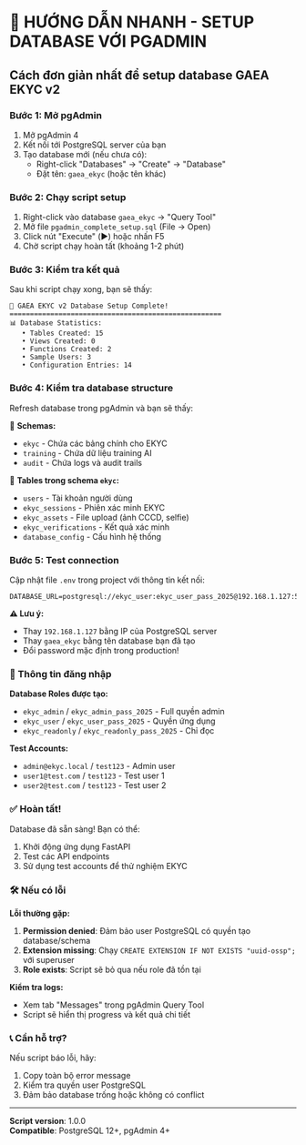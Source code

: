 # 🚀 HƯỚNG DẪN NHANH - SETUP DATABASE VỚI PGADMIN

## Cách đơn giản nhất để setup database GAEA EKYC v2

### Bước 1: Mở pgAdmin
1. Mở pgAdmin 4
2. Kết nối tới PostgreSQL server của bạn
3. Tạo database mới (nếu chưa có): 
   - Right-click "Databases" → "Create" → "Database"
   - Đặt tên: `gaea_ekyc` (hoặc tên khác)

### Bước 2: Chạy script setup
1. Right-click vào database `gaea_ekyc` → "Query Tool"
2. Mở file `pgadmin_complete_setup.sql` (File → Open)
3. Click nút "Execute" (▶️) hoặc nhấn F5
4. Chờ script chạy hoàn tất (khoảng 1-2 phút)

### Bước 3: Kiểm tra kết quả
Sau khi script chạy xong, bạn sẽ thấy:

```
🎉 GAEA EKYC v2 Database Setup Complete!
====================================================
📊 Database Statistics:
   • Tables Created: 15
   • Views Created: 0  
   • Functions Created: 2
   • Sample Users: 3
   • Configuration Entries: 14
```

### Bước 4: Kiểm tra database structure
Refresh database trong pgAdmin và bạn sẽ thấy:

📁 **Schemas:**
- `ekyc` - Chứa các bảng chính cho EKYC
- `training` - Chứa dữ liệu training AI  
- `audit` - Chứa logs và audit trails

📁 **Tables trong schema `ekyc`:**
- `users` - Tài khoản người dùng
- `ekyc_sessions` - Phiên xác minh EKYC
- `ekyc_assets` - File upload (ảnh CCCD, selfie)
- `ekyc_verifications` - Kết quả xác minh
- `database_config` - Cấu hình hệ thống

### Bước 5: Test connection
Cập nhật file `.env` trong project với thông tin kết nối:

```env
DATABASE_URL=postgresql://ekyc_user:ekyc_user_pass_2025@192.168.1.127:5432/gaea_ekyc
```

**⚠️ Lưu ý:**
- Thay `192.168.1.127` bằng IP của PostgreSQL server
- Thay `gaea_ekyc` bằng tên database bạn đã tạo
- Đổi password mặc định trong production!

### 🔑 Thông tin đăng nhập

**Database Roles được tạo:**
- `ekyc_admin` / `ekyc_admin_pass_2025` - Full quyền admin
- `ekyc_user` / `ekyc_user_pass_2025` - Quyền ứng dụng
- `ekyc_readonly` / `ekyc_readonly_pass_2025` - Chỉ đọc

**Test Accounts:**
- `admin@ekyc.local` / `test123` - Admin user
- `user1@test.com` / `test123` - Test user 1  
- `user2@test.com` / `test123` - Test user 2

### ✅ Hoàn tất!

Database đã sẵn sàng! Bạn có thể:
1. Khởi động ứng dụng FastAPI
2. Test các API endpoints
3. Sử dụng test accounts để thử nghiệm EKYC

### 🛠️ Nếu có lỗi

**Lỗi thường gặp:**
1. **Permission denied**: Đảm bảo user PostgreSQL có quyền tạo database/schema
2. **Extension missing**: Chạy `CREATE EXTENSION IF NOT EXISTS "uuid-ossp";` với superuser
3. **Role exists**: Script sẽ bỏ qua nếu role đã tồn tại

**Kiểm tra logs:**
- Xem tab "Messages" trong pgAdmin Query Tool
- Script sẽ hiển thị progress và kết quả chi tiết

### 📞 Cần hỗ trợ?

Nếu script báo lỗi, hãy:
1. Copy toàn bộ error message
2. Kiểm tra quyền user PostgreSQL
3. Đảm bảo database trống hoặc không có conflict

---
**Script version**: 1.0.0  
**Compatible**: PostgreSQL 12+, pgAdmin 4+
